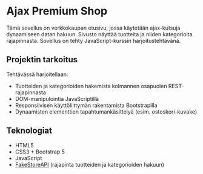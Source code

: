 # Ajax Premium Shop 

 Tämä sovellus on verkkokaupan etusivu, jossa käytetään ajax-kutsuja dynaamiseen datan hakuun. Sivusto näyttää tuotteita ja niiden kategorioita rajapinnasta. Sovellus on tehty JavaScript-kurssin harjoitustehtävänä.

## Projektin tarkoitus

Tehtävässä harjoitellaan:
- Tuotteiden ja kategorioiden hakemista kolmannen osapuolen REST-rajapinnasta
- DOM-manipulointia JavaScriptillä
- Responsiivisen käyttöliittymän rakentamista Bootstrapilla
- Dynaamisten elementtien tapahtumankäsittelyä (esim. ostoskori-kuvake)

## Teknologiat

- HTML5
- CSS3 + Bootstrap 5
- JavaScript
- [FakeStoreAPI](https://fakestoreapi.com/) (rajapinta tuotteiden ja kategorioiden hakuun)





